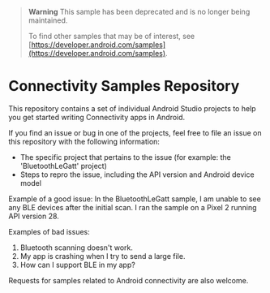 > **Warning**
> This sample has been deprecated and is no longer being maintained.
> 
> To find other samples that may be of interest, see [https://developer.android.com/samples](https://developer.android.com/samples).


Connectivity Samples Repository
===============================

This repository contains a set of individual Android Studio projects to help you get started writing Connectivity apps in Android.

If you find an issue or bug in one of the projects, feel free to file an issue on this repository with the following information:
- The specific project that pertains to the issue (for example: the 'BluetoothLeGatt' project)
- Steps to repro the issue, including the API version and Android device model

Example of a good issue:
In the BluetoothLeGatt sample, I am unable to see any BLE devices after the initial scan. I ran the sample on a Pixel 2 running API version 28.

Examples of bad issues:
1. Bluetooth scanning doesn't work.
2. My app is crashing when I try to send a large file.
3. How can I support BLE in my app?

Requests for samples related to Android connectivity are also welcome.
